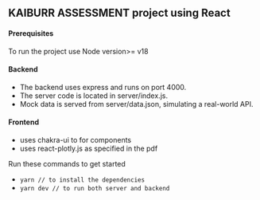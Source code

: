 ## KAIBURR ASSESSMENT project using React


#### Prerequisites
To run the project use Node version>= v18 
#### Backend
- The backend uses express and runs on port 4000.
- The server code is located in server/index.js.
- Mock data is served from server/data.json, simulating a real-world API.

#### Frontend
- uses chakra-ui to for components
- uses react-plotly.js as specified in the pdf

Run  these commands to get started
- ` yarn // to install the dependencies `
- ` yarn dev // to run both server and backend `

